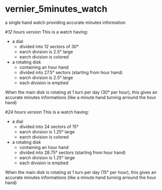 # vernier_5minutes_watch
a single hand watch providing accurate minutes information

#*12 hours version*
This is a watch having:
- a dial 
  * divided into 12 sectors of 30°
  * earch division is 2.5° large
  * earch division is colored
- a rotating disk
  * containing an hour hand
  * divided into 27.5° sectors (starting from hour hand)
  * earch division is 2.5° large
  * each division is emptied

When the main disk is rotating at 1 turn per day (30° per hour),
this gives an accurate minutes informations (like a minute hand 
turning arround the hour hand)

#*24 hours version*
This is a watch having:
- a dial 
  * divided into 24 sectors of 15°
  * earch division is 1.25° large
  * earch division is colored
- a rotating disk
  * containing an hour hand
  * divided into 28.75° sectors (starting from hour hand)
  * earch division is 1.25° large
  * each division is emptied

When the main disk is rotating at 1 turn per day (15° per hour),
this gives an accurate minutes informations (like a minute hand 
turning arround the hour hand)

